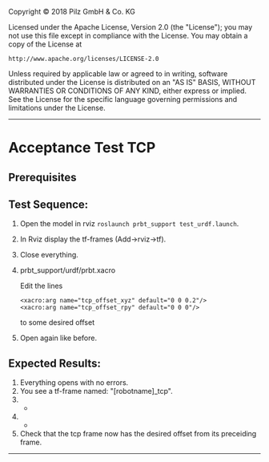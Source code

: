 Copyright © 2018 Pilz GmbH & Co. KG

Licensed under the Apache License, Version 2.0 (the "License");
you may not use this file except in compliance with the License.
You may obtain a copy of the License at

    http://www.apache.org/licenses/LICENSE-2.0

Unless required by applicable law or agreed to in writing, software
distributed under the License is distributed on an "AS IS" BASIS,
WITHOUT WARRANTIES OR CONDITIONS OF ANY KIND, either express or implied.
See the License for the specific language governing permissions and
limitations under the License.

---

# Acceptance Test TCP

## Prerequisites

## Test Sequence:
  1. Open the model in rviz `roslaunch prbt_support test_urdf.launch`.
  2. In Rviz display the tf-frames (Add->rviz->tf).
  3. Close everything.
  4. prbt_support/urdf/prbt.xacro

     Edit the lines
     ```
     <xacro:arg name="tcp_offset_xyz" default="0 0 0.2"/>
     <xacro:arg name="tcp_offset_rpy" default="0 0 0"/>
     ```
     to some desired offset
  5. Open again like before.

## Expected Results:
  1. Everything opens with no errors.
  2. You see a tf-frame named: "[robotname]_tcp".
  3. -
  4. -
  5. Check that the tcp frame now has the desired offset from its preceiding frame.


---
